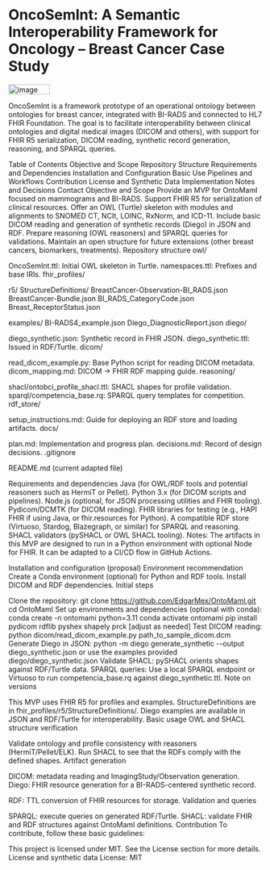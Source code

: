 # OncoSemInt: A Semantic Interoperability Framework for Oncology – Breast Cancer Case Study
<img width="82" height="20" alt="image" src="https://github.com/user-attachments/assets/ac236fd9-5abd-4ba8-ab42-0e8dd848fb22" />

OncoSemInt is a framework prototype of an operational ontology between ontologies for breast cancer, integrated with BI-RADS and connected to HL7 FHIR Foundation. The goal is to facilitate interoperability between clinical ontologies and digital medical images (DICOM and others), with support for FHIR R5 serialization, DICOM reading, synthetic record generation, reasoning, and SPARQL queries.

Table of Contents
Objective and Scope
Repository Structure
Requirements and Dependencies
Installation and Configuration
Basic Use
Pipelines and Workflows
Contribution
License and Synthetic Data
Implementation Notes and Decisions
Contact
Objective and Scope
Provide an MVP for OntoMamI focused on mammograms and BI-RADS.
Support FHIR R5 for serialization of clinical resources.
Offer an OWL (Turtle) skeleton with modules and alignments to SNOMED CT, NCIt, LOINC, RxNorm, and ICD-11.
Include basic DICOM reading and generation of synthetic records (Diego) in JSON and RDF.
Prepare reasoning (OWL reasoners) and SPARQL queries for validations.
Maintain an open structure for future extensions (other breast cancers, biomarkers, treatments).
Repository structure
owl/

OncoSemInt.ttl: Initial OWL skeleton in Turtle.
namespaces.ttl: Prefixes and base IRIs.
fhir_profiles/

r5/
StructureDefinitions/
BreastCancer-Observation-BI_RADS.json
BreastCancer-Bundle.json
BI_RADS_CategoryCode.json
Breast_ReceptorStatus.json

examples/
BI-RADS4_example.json
Diego_DiagnosticReport.json
diego/

diego_synthetic.json: Synthetic record in FHIR JSON.
diego_synthetic.ttl: Issued in RDF/Turtle.
dicom/

read_dicom_example.py: Base Python script for reading DICOM metadata.
dicom_mapping.md: DICOM → FHIR RDF mapping guide.
reasoning/

shacl/ontobci_profile_shacl.ttl: SHACL shapes for profile validation.
sparql/competencia_base.rq: SPARQL query templates for competition.
rdf_store/

setup_instructions.md: Guide for deploying an RDF store and loading artifacts.
docs/

plan.md: Implementation and progress plan.
decisions.md: Record of design decisions.
.gitignore

README.md (current adapted file)

Requirements and dependencies
Java (for OWL/RDF tools and potential reasoners such as HermiT or Pellet).
Python 3.x (for DICOM scripts and pipelines).
Node.js (optional, for JSON processing utilities and FHIR tooling).
Pydicom/DCMTK (for DICOM reading).
FHIR libraries for testing (e.g., HAPI FHIR if using Java, or fhir.resources for Python).
A compatible RDF store (Virtuoso, Stardog, Blazegraph, or similar) for SPARQL and reasoning.
SHACL validators (pySHACL or OWL SHACL tooling).
Notes: The artifacts in this MVP are designed to run in a Python environment with optional Node for FHIR. It can be adapted to a CI/CD flow in GitHub Actions.

Installation and configuration (proposal)
Environment recommendation
Create a Conda environment (optional) for Python and RDF tools.
Install DICOM and RDF dependencies.
Initial steps

Clone the repository:
git clone https://github.com/EdgarMex/OntoMamI.git
cd OntoMamI
Set up environments and dependencies (optional with conda):
conda create -n ontomami python=3.11
conda activate ontomami
pip install pydicom rdflib pyshex shapely prck [adjust as needed]
Test DICOM reading:
python dicom/read_dicom_example.py path_to_sample_dicom.dcm
Generate Diego in JSON:
python -m diego generate_synthetic --output diego_synthetic.json
or use the examples provided diego/diego_synthetic.json
Validate SHACL:
pySHACL orients shapes against RDF/Turtle data.
SPARQL queries:
Use a local SPARQL endpoint or Virtuoso to run competencia_base.rq against diego_synthetic.ttl.
Note on versions

This MVP uses FHIR R5 for profiles and examples. StructureDefinitions are in fhir_profiles/r5/StructureDefinitions/.
Diego examples are available in JSON and RDF/Turtle for interoperability.
Basic usage
OWL and SHACL structure verification

Validate ontology and profile consistency with reasoners (HermiT/Pellet/ELK).
Run SHACL to see that the RDFs comply with the defined shapes.
Artifact generation

DICOM: metadata reading and ImagingStudy/Observation generation.
Diego: FHIR resource generation for a BI-RADS-centered synthetic record.

RDF: TTL conversion of FHIR resources for storage.
Validation and queries

SPARQL: execute queries on generated RDF/Turtle.
SHACL: validate FHIR and RDF structures against OntoMamI definitions.
Contribution
To contribute, follow these basic guidelines:


This project is licensed under MIT. See the License section for more details.
License and synthetic data
License: MIT

